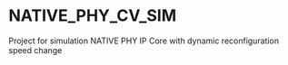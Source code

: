# NATIVE_PHY_CV_SIM
Project for simulation NATIVE PHY IP Core with dynamic reconfiguration speed change
